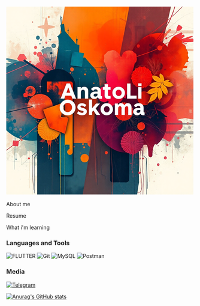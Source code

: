 ![Header](https://github.com/aoscoma/aoscoma/blob/main/assets/result_production_images_edcda1b5-14cf-400d-90b9-503724f6bef6.png)

About me

Resume

What i'm learning

### Languages and Tools

![FLUTTER](https://img.shields.io/badge/Python%20-%20black?style=for-the-badge&logo=python&logocolor=46D1FD)
![Git](https://img.shields.io/badge/Git%20-%20black?style=for-the-badge&logo=Git&logocolor=46D1FD)
![MySQL](https://img.shields.io/badge/MySQL%20-%20black?style=for-the-badge&logo=MySQL&logocolor=FFFFFF)
![Postman](https://img.shields.io/badge/Postman%20-%20black?style=for-the-badge&logo=Postman&logocolor=46D1FD)

### Media

[![Telegram](https://img.shields.io/badge/-telegram-090909?style=for-the-badge&logo=telegram&logocolor=FF0000)](https://t.me/aoscoma)

[![Anurag's GitHub stats](https://github-readme-stats.vercel.app/api?username=aoscoma)](https://github.com/anuraghazra/github-readme-stats)

